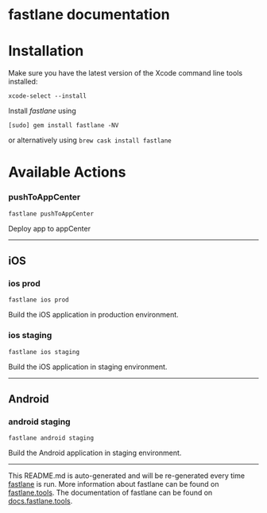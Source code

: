 fastlane documentation
================
# Installation

Make sure you have the latest version of the Xcode command line tools installed:

```
xcode-select --install
```

Install _fastlane_ using
```
[sudo] gem install fastlane -NV
```
or alternatively using `brew cask install fastlane`

# Available Actions
### pushToAppCenter
```
fastlane pushToAppCenter
```
Deploy app to appCenter

----

## iOS
### ios prod
```
fastlane ios prod
```
Build the iOS application in production environment.
### ios staging
```
fastlane ios staging
```
Build the iOS application in staging environment.

----

## Android
### android staging
```
fastlane android staging
```
Build the Android application in staging environment.

----

This README.md is auto-generated and will be re-generated every time [fastlane](https://fastlane.tools) is run.
More information about fastlane can be found on [fastlane.tools](https://fastlane.tools).
The documentation of fastlane can be found on [docs.fastlane.tools](https://docs.fastlane.tools).
